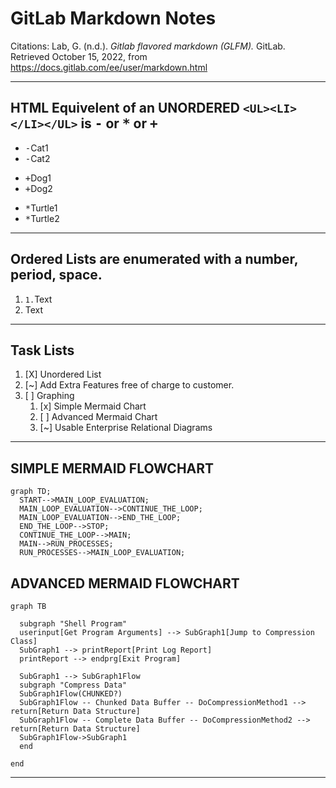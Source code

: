 # GitLab Markdown Notes
Citations:
Lab, G. (n.d.). *Gitlab flavored markdown (GLFM).* GitLab. Retrieved October 15, 2022, from 
  https://docs.gitlab.com/ee/user/markdown.html 

---
## HTML Equivelent of an UNORDERED `<UL><LI></LI></UL>` is <kbd>-</kbd> or <kbd>*</kbd> or <kbd>+</kbd>
- <kbd>-</kbd>Cat1
- <kbd>-</kbd>Cat2
+ <kbd>+</kbd>Dog1
+ <kbd>+</kbd>Dog2
* <kbd>*</kbd>Turtle1
* <kbd>*</kbd>Turtle2
---
## Ordered Lists are enumerated with a number, period, space.
1. `1.`Text
2. Text
---

## Task Lists

1. [X] Unordered List
1. [~] Add Extra Features free of charge to customer.
1. [ ] Graphing
   1. [x] Simple Mermaid Chart
   1. [ ] Advanced Mermaid Chart
   1. [~] Usable Enterprise Relational Diagrams

---
## SIMPLE MERMAID FLOWCHART
```mermaid
graph TD;
  START-->MAIN_LOOP_EVALUATION;
  MAIN_LOOP_EVALUATION-->CONTINUE_THE_LOOP;
  MAIN_LOOP_EVALUATION-->END_THE_LOOP; 
  END_THE_LOOP-->STOP;
  CONTINUE_THE_LOOP-->MAIN;
  MAIN-->RUN_PROCESSES;
  RUN_PROCESSES-->MAIN_LOOP_EVALUATION;
```
## ADVANCED MERMAID FLOWCHART
```mermaid
graph TB

  subgraph "Shell Program"
  userinput[Get Program Arguments] --> SubGraph1[Jump to Compression Class]
  SubGraph1 --> printReport[Print Log Report]
  printReport --> endprg[Exit Program]

  SubGraph1 --> SubGraph1Flow
  subgraph "Compress Data"
  SubGraph1Flow(CHUNKED?)
  SubGraph1Flow -- Chunked Data Buffer -- DoCompressionMethod1 --> return[Return Data Structure]
  SubGraph1Flow -- Complete Data Buffer -- DoCompressionMethod2 --> return[Return Data Structure]
  SubGraph1Flow->SubGraph1  
  end

end
```
---
